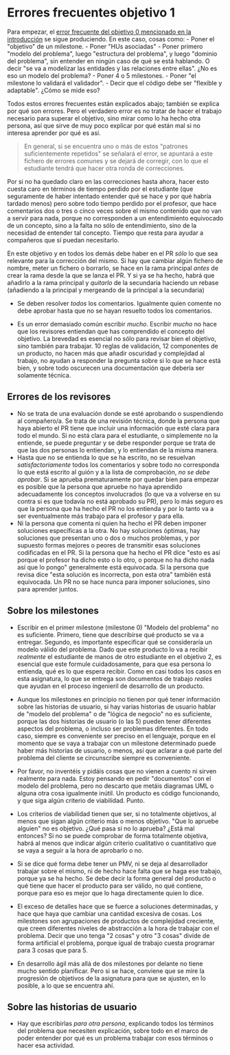 # Errores frecuentes objetivo 1

Para empezar, el [error frecuente del objetivo 0 mencionado en la
introducción](https://github.com/JJ/IV-/blob/master/errores/objetivo-0.md) se
sigue produciendo. En este caso, cosas como:
    - Poner el "objetivo" de un milestone.
    - Poner "HUs asociadas"
    - Poner primero "modelo del problema", luego "estructura del problema", y
      luego "dominio del problema", sin entender en ningún caso de qué se está
      hablando. O decir "se va a modelizar las entidades y las relaciones entre
      ellas". ¿No es eso un modelo del problema? 
    - Poner 4 o 5 milestones.
    - Poner "el milestone lo validará el validador".
    - Decir que el código debe ser "flexible y adaptable". ¿Cómo se mide eso?

Todos estos errores frecuentes están explicados abajo; también se explica por
qué son errores. Pero el verdadero error es no tratar de hacer el trabajo
necesario para superar el objetivo, sino mirar como lo ha hecho otra persona,
así que sirve de muy poco explicar por qué están mal si no interesa aprender por
qué es así.

> En general, si se encuentra uno o más de estos "patrones suficientemente
> repetidos" se señalará el error, se apuntará a este fichero de errores comunes
> y se dejará de corregir, con lo que el estudiante tendrá que hacer otra ronda
> de correcciones.

Por si no ha quedado claro en las correcciones hasta ahora, hacer esto cuesta
caro en términos de tiempo perdido por el estudiante (que seguramente de haber
intentado entender qué se hace y por qué habría tardado menos) pero sobre todo
tiempo perdido por el profesor, que hace comentarios dos o tres o cinco veces
sobre el mismo contenido que no van a servir para nada, porque no corresponden a
un entendimiento equivocado de un concepto, sino a la falta no sólo de
entendimiento, sino de la necesidad de entender tal concepto. Tiempo que resta
para ayudar a compañeros que sí puedan necesitarlo.

En este objetivo y en todos los demás debe haber en el PR *sólo* lo que sea
relevante para la corrección del mismo. Si hay que cambiar algún fichero de
nombre, meter un fichero o borrarlo, se hace en la rama principal *antes* de
crear la rama desde la que se lanza el PR. Y si ya se ha hecho, habrá que
añadirlo a la rama principal y *quitarlo* de la secundaria haciendo un rebase
(añadiendo a la principal y mergeando de la principal a la secundaria)

- Se deben resolver *todos* los comentarios. Igualmente quien comente no debe
  aprobar hasta que no se hayan resuelto todos los comentarios.

- Es un error demasiado común escribir *mucho*. Escribir *mucho* no hace que los
  revisores entiendan que has comprendido el concepto del objetivo. La brevedad
  es esencial no sólo para revisar bien el objetivo, sino también para
  trabajar. 10 reglas de validación, 12 componentes de un producto, no hacen más
  que añadir oscuridad y complejidad al trabajo, no ayudan a responder la
  pregunta sobre si lo que se hace está bien, y sobre todo oscurecen una
  documentación que debería ser solamente técnica.

## Errores de los revisores

- No se trata de una evaluación donde se esté aprobando o suspendiendo al
  compañero/a. Se trata de una revisión técnica, donde la persona que haya
  abierto el PR tiene que incluir una información que esté clara para todo el
  mundo. Si no está clara para el estudiante, o simplemente no la entiende, se
  puede preguntar y se debe responder porque se trata de que las dos personas lo
  entiendan, y lo entiendan de la misma manera.
- Hasta que no se entienda lo que se ha escrito, no se resuelvan
  *satisfactoriamente* todos los comentarios y sobre todo no corresponda lo que
  está escrito al guión y a la lista de comprobación, *no se debe aprobar*. Si
  se aprueba prematuramente por quedar bien para empezar es posible que la
  persona que apruebe no haya aprendido adecuadamente los conceptos involucrados
  (lo que va a volverse en su contra si es que todavía no está aprobado su PR),
  pero lo más seguro es que la persona que ha hecho el PR no los entienda y por
  lo tanto va a ser eventualmente más trabajo para el profesor y para ella.
- Ni la persona que comenta ni quien ha hecho el PR deben imponer soluciones
  específicas a la otra. No hay soluciones óptimas, hay soluciones que presentan
  uno o dos o muchos problemas, y por supuesto formas mejores o peores de
  transmitir esas soluciones codificadas en el PR. Si la persona que ha hecho el
  PR dice "esto es así porque el profesor ha dicho esto o lo otro, o porque no
  ha dicho nada así que lo pongo" generalmente está equivocada. Si la persona
  que revisa dice "esta solución es incorrecta, pon esta otra" también está
  equivocada. Un PR no se hace nunca para imponer soluciones, sino para aprender
  juntos.

## Sobre los milestones

* Escribir en el primer milestone (milestone 0) "Modelo del problema" no es
  suficiente. Primero, tiene que describirse qué producto se va a
  entregar. Segundo, es importante especificar qué se consideraría un modelo
  válido del problema. Dado que este producto lo va a recibir *realmente* el
  estudiante de manos de otro estudiante en el objetivo 2, es esencial que este
  formule cuidadosamente, para que esa persona lo entienda, qué es lo que espera
  recibir. Como en casi todos los casos en esta asignatura, lo que se entrega
  son documentos de trabajo *reales* que ayudan en el proceso ingenieril de
  desarrollo de un producto.

* Aunque los milestones en principio no tienen por qué tener información sobre
  las historias de usuario, si hay varias historias de usuario hablar de "modelo
  del problema" o de "lógica de negocio" no es suficiente, porque las dos
  historias de usuario (o las 5) pueden tener diferentes aspectos del problema,
  o incluso ser problemas diferentes. En todo caso, siempre es conveniente ser
  preciso en el lenguaje, porque en el momento que se vaya a trabajar con un
  milestone determinado puede haber más historias de usuario, o menos, así que
  aclarar a qué parte del problema del cliente se circunscribe siempre es conveniente.

* Por favor, no inventéis y pidáis cosas que no vienen a cuento ni sirven
  realmente para nada. Estoy pensando en pedir "documentos" con el modelo del
  problema, pero no descarto que metáis diagramas UML o alguna otra cosa
  igualmente inútil. Un producto es código funcionando, y que siga algún
  criterio de viabilidad. Punto.

* Los criterios de viabilidad tienen que ser, si no totalmente objetivos, al
  menos que sigan algún criterio más o menos objetivo. "Que lo apruebe alguien"
  no es objetivo. ¿Qué pasa si no lo aprueba? ¿Está mal entonces? Si no se puede
  comprobar de forma totalmente objetiva, habrá al menos que indicar algún
  criterio cualitativo o cuantitativo que se vaya a seguir a la hora de
  aprobarlo o no.

* Si se dice qué forma debe tener un PMV, ni se deja al desarrollador trabajar
  sobre el mismo, ni de hecho hace falta que se haga ese trabajo, porque ya se
  ha hecho. Se debe decir la forma general del producto o qué tiene que hacer el
  producto para ser válido, no qué contiene, porque para eso es mejor que lo
  haga directamente quien lo dice.
 
* El exceso de detalles hace que se fuerce a soluciones determinadas, y hace que
  haya que cambiar una cantidad excesiva de cosas. Los milestones son
  agrupaciones de productos de complejidad creciente, que creen diferentes
  niveles de abstracción a la hora de trabajar con el problema. Decir que uno
  tenga "2 cosas" y otro "3 cosas" divide de forma artificial el problema,
  porque igual de trabajo cuesta programar para 3 cosas que para 5.
  
* En desarrollo ágil más allá de dos milestones por delante no tiene mucho
  sentido planificar. Pero si se hace, conviene que se mire la progresión de
  objetivos de la asignatura para que se ajusten, en lo posible, a lo que se
  encuentra ahí.

## Sobre las historias de usuario

* Hay que escribirlas *para otra persona*, explicando todos los
  términos del problema que necesiten explicación, sobre todo en el
  marco de poder entender por qué es un problema trabajar con esos
  términos o hacer esa actividad.
  
